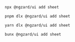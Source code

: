 ```bash tab="npm" copyButton
npx @ngzard/ui add sheet
```

```bash tab="pnpm"
pnpm dlx @ngzard/ui add sheet
```

```bash tab="yarn"
yarn dlx @ngzard/ui add sheet
```

```bash tab="bun"
bunx @ngzard/ui add sheet
```
